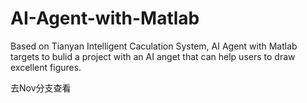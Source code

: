 # AI-Agent-with-Matlab
Based on Tianyan Intelligent Caculation System, AI Agent with Matlab targets to bulid a project with an AI anget that can help users to draw excellent figures.

去Nov分支查看
